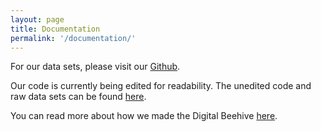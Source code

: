 ```yaml
---
layout: page
title: Documentation
permalink: '/documentation/'
---
```


For our data sets, please visit our [Github](https://github.com/KislakCenter/digital-beehive).

Our code is currently being edited for readability. The unedited code and raw data sets can be found [here](https://github.com/drnelson6/beehive-scripts).

You can read more about how we made the Digital Beehive [here](making-the-beehive.md).
